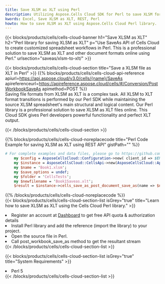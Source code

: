 ```yaml
---
title: Save XLSM as XLT using Perl 
description: Utilizing Aspose.Cells Cloud SDK for Perl to save XLSM format file as XLT format file. 
kwords: Excel, Save XLSM as XLT, REST, Perl
howto: How to save XLSM as XLT using Aspose.Cells Cloud Perl library.
---
```



{{< blocks/products/cells/cells-cloud-banner h1="Save XLSM as XLT" h2="Perl library for saving XLSM as XLT" p="Use SaveAs API of Cells Cloud to create customized spreadsheet workflows in Perl. This is a professional solution to save XLSM as XLT and other document formats online using Perl." urlsection="saveas/xlsm-to-xlt/" >}}

{{< blocks/products/cells/cells-cloud-section  title="Save a XLSM file as XLT in Perl" >}}
{{% blocks/products/cells/cells-cloud-api-reference  apiurl=https://api.aspose.cloud/v3.0/cells/{name}/SaveAs  apireferenceurl=https://apireference.aspose.cloud/cells/#/Conversion/PostWorkbookSaveAs  apimethod=POST %}}
<br/>
Saving file formats from XLSM as XLT is a complex task. All XLSM to XLT format transitions is performed by our Perl SDK while maintaining the source XLSM spreadsheet's main structural and logical content. Our Perl library is a professional solution to save XLSM as XLT files online. This Cloud SDK gives Perl developers powerful functionality and perfect XLT output.

{{< /blocks/products/cells/cells-cloud-section >}}

{{% blocks/products/cells/cells-cloud-noreplacecode title="Perl Code Example for saving XLSM as XLT using REST API" gistPath="" %}}
  
```perl
# For complete examples and data files, please go to https://github.com/aspose-cells-cloud/aspose-cells-cloud-perl/
    my $config = AsposeCellsCloud::Configuration->new( client_id => $ENV{'ProductClientId'}, client_secret => $ENV{'ProductClientSecret'});
    my $instance = AsposeCellsCloud::CellsApi->new(AsposeCellsCloud::ApiClient->new( $config));
    my $name = 'Book1.xlsm';
    my $save_options = undef;
    my $folder = 'CellsTests';
    my $newfilename = 'Book1Saveas.xlt';
    $result = $instance->cells_save_as_post_document_save_as(name => $name,save_options => $save_options, newfilename => $newfilename, folder => $folder);
```
  
{{% /blocks/products/cells/cells-cloud-noreplacecode  %}}
<br/>
{{< blocks/products/cells/cells-cloud-section-list isGrey="true"  title="Learn how to save XLSM as XLT using the Cells Cloud Perl library." >}}
<li>Register an account at <a href="https://dashboard.aspose.cloud/">Dashboard</a> to get free API quota & authorization details</li>
<li>Install Perl library and add the reference (import the library) to your project.</li>
<li>Open the source file in Perl.</li>
<li>Call post_workbook_save_as method to get the resultant stream</li>
{{< /blocks/products/cells/cells-cloud-section-list >}}

{{< blocks/products/cells/cells-cloud-section-list isGrey="true"  title="System Requirements" >}}
<li>Perl 5</li>
{{< /blocks/products/cells/cells-cloud-section-list >}}
